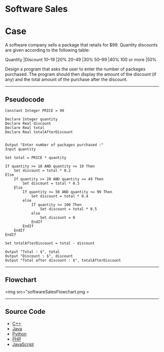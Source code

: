 # Software Sales

# Case

A software company sells a package that retails for $99. Quantity discounts are given according to the following table:

Quantity |Discount
10–19 |20%
20–49 |30%
50–99 |40%
100 or more |50%

Design a program that asks the user to enter the number of packages purchased. The program should then display the amount of the discount (if any) and the total amount of the purchase after the discount.

<hr>

## Pseudocode

```
Constant Integer PRICE = 99

Declare Integer quantity
Declare Real discount
Declare Real total
Declare Real totalAfterDiscount


Output "Enter number of packages purchased :"
Input quantity

Set total = PRICE * quantity

If quantity >= 10 AND quantity <= 19 Then
    Set discount = total * 0.2
Else
    If quantity >= 20 AND quantity <= 49 Then
        Set discount = total * 0.3
    Else
        If quantity >= 50 AND quantity <= 99 Then
            Set discount = total * 0.4
        else
            If quantity >= 100 Then
                Set discount = total * 0.5
            else
                Set discount = 0
            EndIf
        EndIf
    EndIf
EndIf

Set totalAfterDiscount = total - discount

Output "Total : $", total
Output "Discount : $", discount
Output "Total after discount : $", totalAfterDiscount
```

<hr>

## Flowchart

<img src="softwareSalesFlowchart.png >

<hr>

## Source Code

- [C++](softwareSales.cpp)
- [Java](softwareSales.java)
- [Python](softwareSales.py)
- [PHP](softwareSales.php)
- [JavaScript](softwareSales.js)
